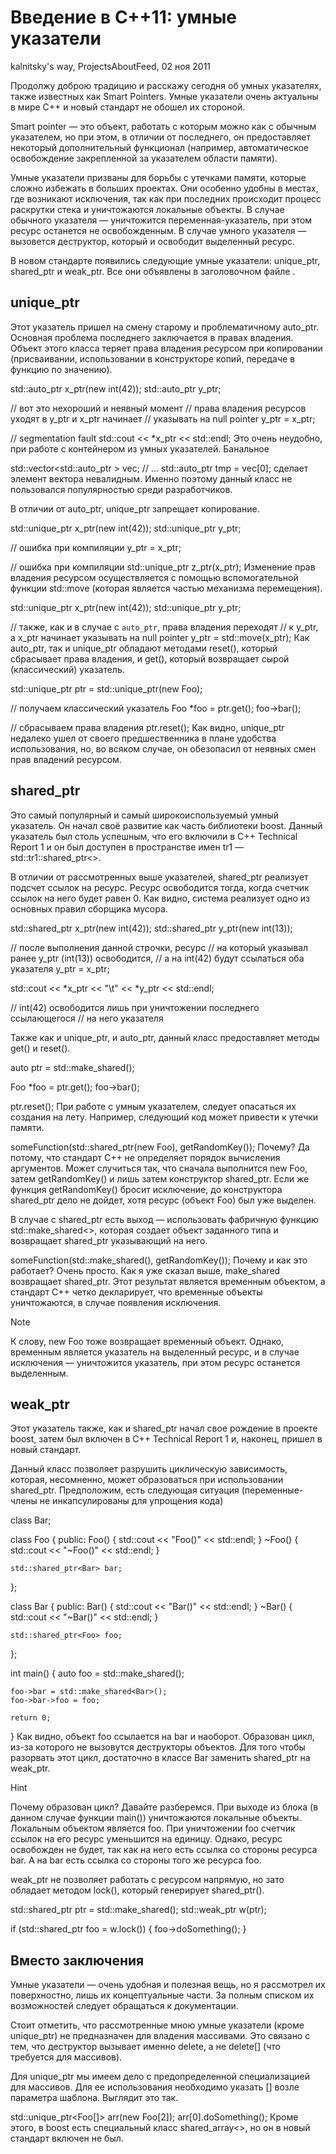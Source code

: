 # Введение в C++11: умные указатели

kalnitsky's way, ProjectsAboutFeed, 02 ноя 2011

Продолжу доброю традицию и расскажу сегодня об умных указателях, также известных как Smart Pointers. Умные указатели очень актуальны в мире C++ и новый стандарт не обошел их стороной.

Smart pointer — это объект, работать с которым можно как с обычным указателем, но при этом, в отличии от последнего, он предоставляет некоторый дополнительный функционал (например, автоматическое освобождение закрепленной за указателем области памяти).

Умные указатели призваны для борьбы с утечками памяти, которые сложно избежать в больших проектах. Они особенно удобны в местах, где возникают исключения, так как при последних происходит процесс раскрутки стека и уничтожаются локальные объекты. В случае обычного указателя — уничтожится переменная-указатель, при этом ресурс останется не освобожденным. В случае умного указателя — вызовется деструктор, который и освободит выделенный ресурс.

В новом стандарте появились следующие умные указатели: unique_ptr, shared_ptr и weak_ptr. Все они объявлены в заголовочном файле <memory>.

## unique_ptr

Этот указатель пришел на смену старому и проблематичному auto_ptr. Основная проблема последнего заключается в правах владения. Объект этого класса теряет права владения ресурсом при копировании (присваивании, использовании в конструкторе копий, передаче в функцию по значению).

std::auto_ptr<int> x_ptr(new int(42));
std::auto_ptr<int> y_ptr;

// вот это нехороший и неявный момент
// права владения ресурсов уходят в y_ptr и x_ptr начинает
// указывать на null pointer
y_ptr = x_ptr;

// segmentation fault
std::cout << *x_ptr << std::endl;
Это очень неудобно, при работе с контейнером из умных указателей. Банальное

std::vector<std::auto_ptr<int> > vec;
// ...
std::auto_ptr<int> tmp = vec[0];
сделает элемент вектора невалидным. Именно поэтому данный класс не пользовался популярностью среди разработчиков.

В отличии от auto_ptr, unique_ptr запрещает копирование.

std::unique_ptr<int> x_ptr(new int(42));
std::unique_ptr<int> y_ptr;

// ошибка при компиляции
y_ptr = x_ptr;

// ошибка при компиляции
std::unique_ptr<int> z_ptr(x_ptr);
Изменение прав владения ресурсом осуществляется с помощью вспомогательной функции std::move (которая является частью механизма перемещения).

std::unique_ptr<int> x_ptr(new int(42));
std::unique_ptr<int> y_ptr;

// также, как и в случае с ``auto_ptr``, права владения переходят
// к y_ptr, а x_ptr начинает указывать на null pointer
y_ptr = std::move(x_ptr);
Как auto_ptr, так и unique_ptr обладают методами reset(), который сбрасывает права владения, и get(), который возвращает сырой (классический) указатель.

std::unique_ptr<Foo> ptr = std::unique_ptr<Foo>(new Foo);

// получаем классический указатель
Foo *foo = ptr.get();
foo->bar();

// сбрасываем права владения
ptr.reset();
Как видно, unique_ptr недалеко ушел от своего предшественника в плане удобства использования, но, во всяком случае, он обезопасил от неявных смен прав владений ресурсом.

## shared_ptr

Это самый популярный и самый широкоиспользуемый умный указатель. Он начал своё развитие как часть библиотеки boost. Данный указатель был столь успешным, что его включили в C++ Technical Report 1 и он был доступен в пространстве имен tr1 — std::tr1::shared_ptr<>.

В отличии от рассмотренных выше указателей, shared_ptr реализует подсчет ссылок на ресурс. Ресурс освободится тогда, когда счетчик ссылок на него будет равен 0. Как видно, система реализует одно из основных правил сборщика мусора.

std::shared_ptr<int> x_ptr(new int(42));
std::shared_ptr<int> y_ptr(new int(13));

// после выполнения данной строчки, ресурс
// на который указывал ранее y_ptr (int(13)) освободится,
// а на int(42) будут ссылаться оба указателя
y_ptr = x_ptr;

std::cout << *x_ptr << "\t" << *y_ptr << std::endl;

// int(42) освободится лишь при уничтожении последнего ссылающегося
// на него указателя

Также как и unique_ptr, и auto_ptr, данный класс предоставляет методы get() и reset().

auto ptr = std::make_shared<Foo>();

Foo *foo = ptr.get();
foo->bar();

ptr.reset();
При работе с умным указателем, следует опасаться их создания на лету. Например, следующий код может привести к утечки памяти.

someFunction(std::shared_ptr<Foo>(new Foo), getRandomKey());
Почему? Да потому, что стандарт C++ не определяет порядок вычисления аргументов. Может случиться так, что сначала выполнится new Foo, затем getRandomKey() и лишь затем конструктор shared_ptr. Если же функция getRandomKey() бросит исключение, до конструктора shared_ptr дело не дойдет, хотя ресурс (объект Foo) был уже выделен.

В случае с shared_ptr есть выход — использовать фабричную функцию std::make_shared<>, которая создает объект заданного типа и возвращает shared_ptr указывающий на него.

someFunction(std::make_shared<Foo>(), getRandomKey());
Почему и как это работает? Очень просто. Как я уже сказал выше, make_shared возвращает shared_ptr. Этот результат является временным объектом, а стандарт C++ четко декларирует, что временные объекты уничтожаются, в случае появления исключения.

Note

К слову, new Foo тоже возвращает временный объект. Однако, временным является указатель на выделенный ресурс, и в случае исключения — уничтожится указатель, при этом ресурс останется выделенным.

## weak_ptr

Этот указатель также, как и shared_ptr начал свое рождение в проекте boost, затем был включен в C++ Technical Report 1 и, наконец, пришел в новый стандарт.

Данный класс позволяет разрушить циклическую зависимость, которая, несомненно, может образоваться при использовании shared_ptr. Предположим, есть следующая ситуация (переменные-члены не инкапсулированы для упрощения кода)

class Bar;

class Foo
{
public:
    Foo() { std::cout << "Foo()" << std::endl; }
    ~Foo() { std::cout << "~Foo()" << std::endl; }

    std::shared_ptr<Bar> bar;
};


class Bar
{
public:
    Bar() { std::cout << "Bar()" << std::endl; }
    ~Bar() { std::cout << "~Bar()" << std::endl; }

    std::shared_ptr<Foo> foo;
};


int main()
{
    auto foo = std::make_shared<Foo>();

    foo->bar = std::make_shared<Bar>();
    foo->bar->foo = foo;

    return 0;
}
Как видно, объект foo ссылается на bar и наоборот. Образован цикл, из-за которого не вызовутся деструкторы объектов. Для того чтобы разорвать этот цикл, достаточно в классе Bar заменить shared_ptr на weak_ptr.

Hint

Почему образован цикл? Давайте разберемся. При выходе из блока (в данном случае функции main()) уничтожаются локальные объекты. Локальным объектом является foo. При уничтожении foo счетчик ссылок на его ресурс уменьшится на единицу. Однако, ресурс освобожден не будет, так как на него есть ссылка со стороны ресурса bar. А на bar есть ссылка со стороны того же ресурса foo.

weak_ptr не позволяет работать с ресурсом напрямую, но зато обладает методом lock(), который генерирует shared_ptr().

std::shared_ptr<Foo> ptr = std::make_shared<Foo>();
std::weak_ptr<Foo> w(ptr);

if (std::shared_ptr<Foo> foo = w.lock())
{
    foo->doSomething();
}

## Вместо заключения

Умные указатели — очень удобная и полезная вещь, но я рассмотрел их поверхностно, лишь их концептуальные части. За полным списком их возможностей следует обращаться к документации.

Стоит отметить, что рассмотренные мною умные указатели (кроме unique_ptr) не предназначен для владения массивами. Это связано с тем, что деструктор вызывает именно delete, а не delete[] (что требуется для массивов).

Для unique_ptr мы имеем дело с предопределенной специализацией для массивов. Для ее использования необходимо указать [] возле параметра шаблона. Выглядит это так.

std::unique_ptr<Foo[]> arr(new Foo[2]);
arr[0].doSomething();
Кроме этого, в boost есть специальный класс shared_array<>, но он в новый стандарт включен не был.